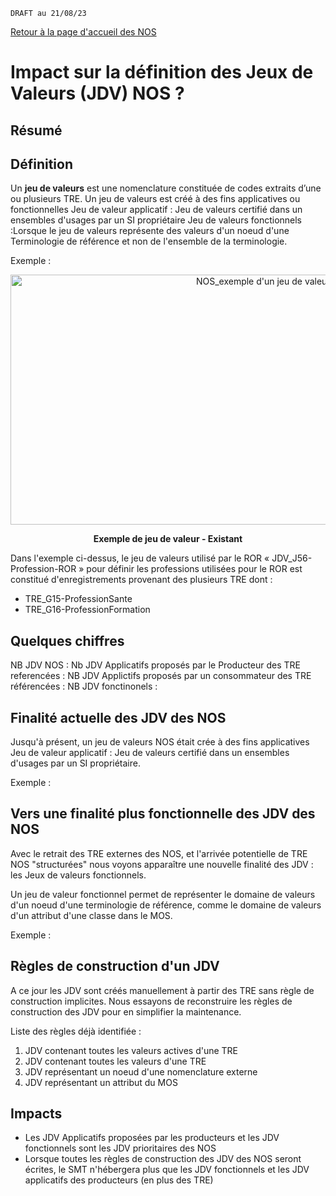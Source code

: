 

`DRAFT au 21/08/23 `

[Retour à la page d'accueil des NOS](ANS_MOS_NOS_MigrationNOSversSMTT0_00_accueil.md)


# Impact sur la définition des Jeux de Valeurs (JDV) NOS ? 

## Résumé 


## Définition
Un **jeu de valeurs** est une nomenclature constituée de codes extraits d’une ou plusieurs TRE.
Un jeu de valeurs est créé à des fins applicatives ou fonctionnelles
Jeu de valeur applicatif : Jeu de valeurs certifié dans un ensembles d'usages par un SI propriétaire
Jeu de valeurs fonctionnels :Lorsque le jeu de valeurs représente des valeurs d'un noeud d'une Terminologie de référence et non de l'ensemble de la terminologie.

Exemple :
<center><img src="NOS_ExempleJeuDeValeurs.jpg" alt="NOS_exemple d'un jeu de valeurs" width=800 height=400/>

<b>Exemple de jeu de valeur  - Existant</b>
</center>

Dans l'exemple ci-dessus, le jeu de valeurs utilisé par le ROR « JDV_J56-Profession-ROR » pour définir les professions utilisées pour le ROR est constitué d'enregistrements provenant des plusieurs TRE dont :
- TRE_G15-ProfessionSante
- TRE_G16-ProfessionFormation

## Quelques chiffres 

NB JDV NOS : 
Nb JDV Applicatifs proposés par le Producteur des TRE referencées : 
NB JDV Applictifs proposés par un consommateur des TRE référencées :
NB JDV fonctinonels : 




## Finalité actuelle des JDV des NOS
Jusqu'à présent, un jeu de valeurs NOS était crée à des fins applicatives
Jeu de valeur applicatif : Jeu de valeurs certifié dans un ensembles d'usages par un SI propriétaire.

Exemple :

## Vers une finalité plus fonctionnelle des JDV des NOS
Avec le retrait des TRE externes des NOS, et l'arrivée potentielle de TRE NOS "structurées"  nous voyons apparaître une nouvelle finalité des JDV : les Jeux de valeurs fonctionnels.

Un jeu de valeur fonctionnel permet de représenter le domaine de valeurs d'un noeud d'une terminologie de référence, comme le domaine de valeurs d'un attribut d'une classe dans le MOS.

Exemple : 


## Règles de construction d'un JDV

A ce jour les JDV sont créés manuellement à partir des TRE sans règle de construction implicites.
Nous essayons de reconstruire les règles de construction des JDV pour en simplifier la maintenance.

Liste des règles déjà identifiée :
1. JDV contenant toutes les valeurs actives d'une TRE
2. JDV contenant toutes les valeurs d'une TRE
3. JDV représentant un noeud d'une nomenclature externe
4. JDV représentant un attribut du MOS



## Impacts 

- Les JDV Applicatifs proposées par les producteurs et les JDV fonctionnels sont les JDV prioritaires des NOS
- Lorsque toutes les règles de construction des JDV des NOS seront écrites, le SMT n'hébergera plus que les JDV fonctionnels et les JDV applicatifs des producteurs (en plus des TRE)




